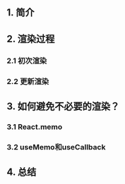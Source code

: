 ## 1. 简介

## 2. 渲染过程

### 2.1 初次渲染

### 2.2 更新渲染

## 3. 如何避免不必要的渲染？

### 3.1 React.memo

### 3.2 useMemo和useCallback

## 4. 总结